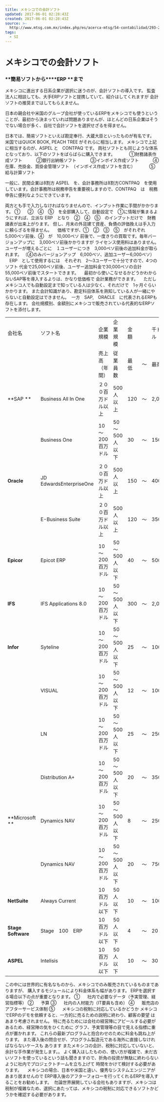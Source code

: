 ```yaml
---
title: メキシコでの会計ソフト
updated: 2017-06-01 02:28:43Z
created: 2017-06-01 02:28:43Z
source: >-
  http://www.mtsg.com.mx/index.php/es/acerca-mtsg/54-contabilidad/293-2016-07-22-20-33-43
tags:
  - SI
---
```


# メキシコでの会計ソフト

### **簡易ソフトから****ERP ****まで**

メキシコに進出する日系企業が選択に迷うのが、会計ソフトの導入です。
監査法人に相談しても、大手ERPソフトと提携していて、紹介はしてくれますが
会計ソフトの推奨まではしてもらえません。

日本の親会社や米国のグループ会社が使っているERPをメキシコでも使うということが、最初から決まっていれば問題ありませんが、ほとんどの日系企業はそうでない場合が多く、自社で会計ソフトを選択せざるを得ません。

日本では、簡易ソフトといえば勘定奉行、大蔵大臣といったものが有名です。
米国ではQUICK BOOK, PEACH TREE がそれらに相当します。
メキシコで上記に相当するのが、ASPEL と　CONTPAQ です。
両社ソフトとも同じような体系となっており、以下のソフトをばらばらに購入できます。
　　　①財務諸表作成ソフト
　　　②銀行出納帳ソフト
　　　③インボイス作成ソフト
　　　④在庫、売掛金、買掛金管理ソフト　（インボイス作成ソフトを含む）
　　　⑤給与計算ソフト

一般に、民間企業は8割方 ASPEL　を、会計事務所は8割方CONTPAQ　を使用しています。会計事務所は税務申告を重要視しますので、CONTPAQ　は　税務申告に便利なようにできています。

両方とも手で入力しなければなりませんので、インプット作業に手間がかかります。
①      ②　④　⑤　を全部購入して、自動設定で　①に情報が集まるようにすれば、立派な
ERP　となり　②　④　⑤　のインプットだけで　財務諸表が出来上がります。
但し、月末の外貨建て資産、負債の評価換えは手入力に頼らざるを得ません。
　価格ですが、①　②　③　⑤　がそれぞれ　5,000ペソ前後、④　が　10,000ペソ
前後で、一度きりの買取です。毎年バージョンアップに　3,000ペソ前後かかりますが
ライセンス使用料はありません。
ユーザーが増えるごとに　１ユーザーにつき　3,000ペソ前後の追加料金が取られます。
（④のみバージョンアップ　6,000ペソ、追加ユーザー6,000ペソ）
　ERP　として使用するには　それぞれ　2～3ユーザーで十分ですので、4つのソフト
代金で25,000ペソ前後、ユーザー追加料金で30,000ペソの合計　55,000ペソ前後でスタートできます。
　最初から使いこなせるかどうかわからないSAP等を導入するよりは、かなり低価格で
会計業務ができます。
　ただしメキシコ人でも自動設定まで知っている人は少なく、それだけで　1ヶ月ぐらいかかります。
また会計知識があり、勘定科目体系を熟知している人が一緒にやらないと自動設定はできません。
 一方　SAP,　ORACLE　に代表されるERPも存在します。
会社規模別、金額別にメキシコで販売されている代表的なERPソフトを添付します。

|     |     |     |     |     |     |     |
| --- | --- | --- | --- | --- | --- | --- |
| 会社名 | ソフト名 | 企業規模 | 企業規模 | 金額  |     | 千ドル |
|     |     | 売上高（年間） | 従業員数 | 最低  | ～   | 最高  |
| **SAP ** | Business All In One | ２００百万ドル以上 | 500人以上 | 120 | ～   | 2,000 |
|     | Business One | 10～200百万ドル | 50～500人以下 | 30  | ～   | 150 |
| **Oracle** | JD EdwardsEnterpriseOne | ２００百万ドル以上 | 500人以上 | 150 | ～   | 400 |
|     | E-Business Suite | ２００百万ドル以上 | 500人以上 | 120 | ～   | 350 |
| **Epicor** | Epicot ERP | 10～200百万ドル | 50～500人以下 | 40  | ～   | 500 |
| **IFS** | IFS Applications 8.0 | 10～200百万ドル | 50～500人以下 | 300 | ～   | 2,000 |
| **Infor** | Syteline | 10～200百万ドル | 50～500人以下 | 25  | ～   | 100 |
|     | VISUAL | 10～200百万ドル | 50～500人以下 | 12  | ～   | 100 |
|     | LN  | 10～200百万ドル | 50～500人以下 | 25  | ～   | 250 |
|     | Distribution A+ | 10～200百万ドル | 50～500人以下 | 20  | ～   | 350 |
| **Microsoft ** | Dynamics NAV | 10～200百万ドル | 50～500人以下 | 8   | ～   | 250 |
|     | Dynamics NAV | 10～200百万ドル | 50～500人以下 | 20  | ～   | 750 |
| **NetSuite** | Always Current | 10百万ドル以下 | 50人以下 | 10  | ～   | 100 |
| **Stage Software** | Stage　100　ERP | 10百万ドル以下 | 50人以下 | 4   | ～   | 20  |
| **ASPEL** | Intelisis | 10百万ドル以下 | 50人以下 | 10  | ～   | 30  |

この中には世界的に有名なものから、メキシコでのみ販売されているものまでありますが、
購入するモジュールにより料金体系も幅があります。
ERPを選択する場合以下の点が重要となります。
①      社内で必要なデータ（予実管理、経営指標等）
②      予算
③      社内の人材能力（IT要員も含め）
④      販売店のアフターサービス体制
⑤      メキシコの税制に対応しているかどうか
メキシコでERPのデモを依頼すると、一方的に売るための説明に終わり、顧客の要望
はあまり考慮されません。
特に売るためには会社の経営陣にアピールする必要があるため、経営陣の気をひくために
グラフ、予実管理等の目で見える指標に重点が置かれます。
これらの最新プログラムと抱合わせのために料金も跳ね上がります。
また導入後の問合せが、プログラム製造元である海外に直接しなければならないケースも
あります
またメキシコの会計、税制に対応していないと、余計な手作業が発生します。。
よく購入はしたものの、使い方が複雑で、未だ古いソフトを使っているという話も聞きますので、折角の投資が無駄に終わらないように社内でプロジェクトチームを立ち上げて
時間をかけて検討する必要があります。
　メキシコの場合、日本や米国と違い、優秀なシステムエンジニアがあまり居ませんので
ERP導入後のアフターフォローを行ってくれるERPを導入することをお勧めします。
 勿論世界展開している会社もありますが、メキシコは税制が複雑なため、選択にあたっては、メキシコの税制に対応できるソフトかどうかを確認する必要があります。